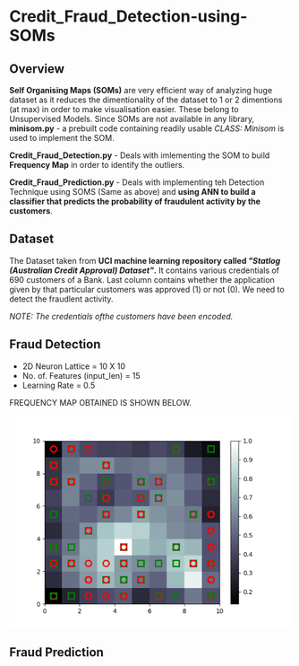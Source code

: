 # Credit_Fraud_Detection-using-SOMs

## Overview
**Self Organising Maps (SOMs)** are very efficient way of analyzing huge dataset as it reduces the dimentionality of the dataset to 1 or 2 dimentions (at max) in order to make visualisation easier. These belong to Unsupervised Models. Since SOMs are not available in any library, **minisom.py** - a prebuilt code containing readily usable _CLASS: Minisom_ is used to implement the SOM.

**Credit_Fraud_Detection.py** - Deals with imlementing the SOM to build **Frequency Map** in order to identify the outliers.

**Credit_Fraud_Prediction.py** - Deals with implementing teh Detection Technique using SOMS (Same as above) and **using ANN to build a classifier that predicts the probability of fraudulent activity by the customers**.

## Dataset 
The Dataset taken from **UCI machine learning repository called _"Statlog (Australian Credit Approval) Dataset"_.** It contains various credentials of 690 customers of a Bank. Last column contains whether the application given by that particular customers was approved (1) or not (0). We need to detect the fraudlent activity.

_NOTE: The credentials ofthe customers have been encoded._

## Fraud Detection
* 2D Neuron Lattice = 10 X 10 
* No. of. Features (input_len) = 15
* Learning Rate = 0.5

FREQUENCY MAP OBTAINED IS SHOWN BELOW.

<img src="Frequency_Map.png" width="540" alt="Original">



## Fraud Prediction
